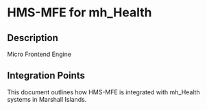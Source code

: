 # HMS-MFE for mh_Health

## Description

Micro Frontend Engine

## Integration Points

This document outlines how HMS-MFE is integrated with mh_Health systems in Marshall Islands.
